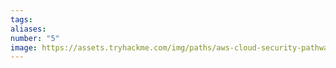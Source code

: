 ```yaml
---
tags:
aliases:
number: "5"
image: https://assets.tryhackme.com/img/paths/aws-cloud-security-pathway-image-rectangle.svg
---
```

